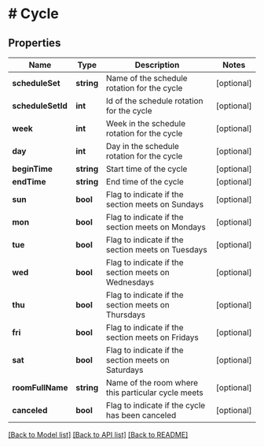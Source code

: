 # # Cycle

## Properties

Name | Type | Description | Notes
------------ | ------------- | ------------- | -------------
**scheduleSet** | **string** | Name of the schedule rotation for the cycle | [optional]
**scheduleSetId** | **int** | Id of the schedule rotation for the cycle | [optional]
**week** | **int** | Week in the schedule rotation for the cycle | [optional]
**day** | **int** | Day in the schedule rotation for the cycle | [optional]
**beginTime** | **string** | Start time of the cycle | [optional]
**endTime** | **string** | End time of the cycle | [optional]
**sun** | **bool** | Flag to indicate if the section meets on Sundays | [optional]
**mon** | **bool** | Flag to indicate if the section meets on Mondays | [optional]
**tue** | **bool** | Flag to indicate if the section meets on Tuesdays | [optional]
**wed** | **bool** | Flag to indicate if the section meets on Wednesdays | [optional]
**thu** | **bool** | Flag to indicate if the section meets on Thursdays | [optional]
**fri** | **bool** | Flag to indicate if the section meets on Fridays | [optional]
**sat** | **bool** | Flag to indicate if the section meets on Saturdays | [optional]
**roomFullName** | **string** | Name of the room where this particular cycle meets | [optional]
**canceled** | **bool** | Flag to indicate if the cycle has been canceled | [optional]

[[Back to Model list]](../../README.md#models) [[Back to API list]](../../README.md#endpoints) [[Back to README]](../../README.md)
